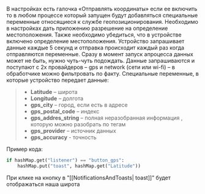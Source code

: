 В настройках есть галочка «Отправлять координаты» если ее включить то в любом процессе который запущен будут добавляться специальные переменные относящиеся к службе геопозиционирования.
Необходимо в настройках дать приложению разрешение на определение местоположения. Также необходимо убедиться, что в устройстве включено определение местоположения.
Устройство запрашивает данные каждые 5 секунд и отправка происходит каждый раз когда отправляются переменные. Сразу в момент запуск апроцесса данных может не быть, нужно чуть-чуть подождать.
Данные запрашиваются и поступают с 2х провайдеров – gps и network (сети или wi-fi) – в обработчике можно фильтровать по факту.
Специальные переменные, в которые устройство передает данные:
> - **Latitude** – широта
> - **Longitude** – долгота
> - **gps_city** – город, если есть в адресе
> - **gps_postal_code** – индекс
> - **gps_addres_string** – полная неразобранная информация , которую можно разобрать по тегам
> - **gps_provider** – источник данных
> - **gps_accuracy** - точность

Пример кода:
```python
if hashMap.get("listener") == "button_gps":  
    hashMap.put("toast", hashMap.get("Latitude"))
```
При клике на кнопку в "[[NotificationsAndToasts| toast]]" будет отображаться наша широта